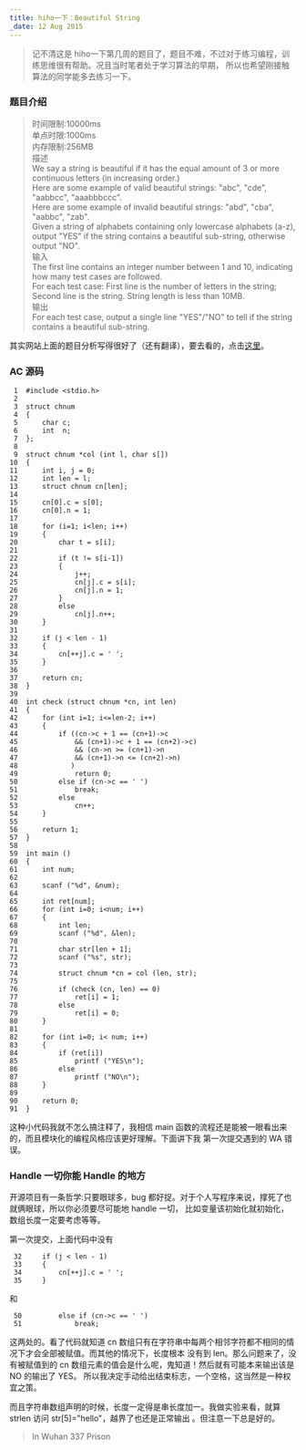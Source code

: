 ```yaml
---
title: hiho一下：Beautiful String
_date: 12 Aug 2015
---
```


> 记不清这是 hiho一下第几周的题目了，题目不难，不过对于练习编程，训练思维很有帮助。况且当时笔者处于学习算法的早期，
所以也希望刚接触算法的同学能多去练习一下。

### 题目介绍

>时间限制:10000ms<br>
>单点时限:1000ms<br>
>内存限制:256MB<br>
>描述<br>
>We say a string is beautiful if it has the equal amount of 3 or more continuous letters (in increasing order.)<br>
>Here are some example of valid beautiful strings: "abc", "cde", "aabbcc", "aaabbbccc".<br>
>Here are some example of invalid beautiful strings: "abd", "cba", "aabbc", "zab".<br>
>Given a string of alphabets containing only lowercase alphabets (a-z), output "YES" if the string contains a 
beautiful sub-string, otherwise output "NO".<br>
> 输入<br>
>The first line contains an integer number between 1 and 10, indicating how many test cases are followed.<br>
>For each test case: First line is the number of letters in the string; Second line is the string. String length 
is less than 10MB.<br>
> 输出<br>
>For each test case, output a single line "YES"/"NO" to tell if the string contains a beautiful sub-string.

其实网站上面的题目分析写得很好了（还有翻译），要去看的，点击[这里](http://hihocoder.com/discuss/question/2083)。

### AC 源码
     1	#include <stdio.h>
     2	
     3	struct chnum
     4	{
     5		char c;
     6		int	 n;
     7	};
     8	
     9	struct chnum *col (int l, char s[])
    10	{
    11		int i, j = 0;
    12		int len = l;
    13		struct chnum cn[len];
    14	
    15		cn[0].c = s[0];
    16		cn[0].n = 1;
    17	
    18		for (i=1; i<len; i++)
    19		{
    20			char t = s[i];
    21	
    22			if (t != s[i-1])
    23			{
    24				j++;
    25				cn[j].c = s[i];
    26				cn[j].n = 1;
    27			}
    28			else
    29				cn[j].n++;
    30		}
    31	
    32		if (j < len - 1)
    33		{
    34			cn[++j].c = ' ';
    35		}
    36	
    37		return cn;
    38	}
    39	
    40	int check (struct chnum *cn, int len)
    41	{
    42		for (int i=1; i<=len-2; i++)
    43		{
    44			if ((cn->c + 1 == (cn+1)->c
    45				&& (cn+1)->c + 1 == (cn+2)->c)
    46				&& (cn->n >= (cn+1)->n
    47				&& (cn+1)->n <= (cn+2)->n)
    48			   )
    49				return 0;
    50			else if (cn->c == ' ')
    51				break;
    52			else 
    53				cn++;
    54		}
    55	
    56		return 1;
    57	}
    58	
    59	int main ()
    60	{
    61		int num;
    62		
    63		scanf ("%d", &num);
    64	
    65		int ret[num];
    66		for (int i=0; i<num; i++)
    67		{
    68			int len;
    69			scanf ("%d", &len);
    70	
    71			char str[len + 1];
    72			scanf ("%s", str);
    73	
    74			struct chnum *cn = col (len, str);
    75	
    76			if (check (cn, len) == 0)
    77				ret[i] = 1;
    78			else 
    79				ret[i] = 0;
    80		}
    81	
    82		for (int i=0; i< num; i++)
    83		{
    84			if (ret[i])
    85				printf ("YES\n");
    86			else 
    87				printf ("NO\n");
    88		}
    89	
    90		return 0;
    91	}

这种小代码我就不怎么搞注释了，我相信 main 函数的流程还是能被一眼看出来的，而且模块化的编程风格应该更好理解。下面讲下我
第一次提交遇到的 WA 错误。

### Handle 一切你能 Handle 的地方

开源项目有一条哲学:只要眼球多，bug 都好捉。对于个人写程序来说，撑死了也就俩眼球，所以你必须要尽可能地 handle 一切，
比如变量该初始化就初始化，数组长度一定要考虑等等。

第一次提交，上面代码中没有

     32		if (j < len - 1)
     33		{
     34			cn[++j].c = ' ';
     35		}
     
和

     50			else if (cn->c == ' ')
     51				break;
     
这两处的。看了代码就知道 cn 数组只有在字符串中每两个相邻字符都不相同的情况下才会全部被赋值。而其他的情况下，长度根本
没有到 len。那么问题来了，没有被赋值到的 cn 数组元素的值会是什么呢，鬼知道！然后就有可能本来输出该是 NO 的输出了 YES。
所以我决定手动给出结束标志，一个空格，这当然是一种权宜之策。

而且字符串数组声明的时候，长度一定得是串长度加一。我做实验来看，就算 strlen 访问 str[5]="hello"，越界了也还是正常输出
。但注意一下总是好的。

> In Wuhan 337 Prison
